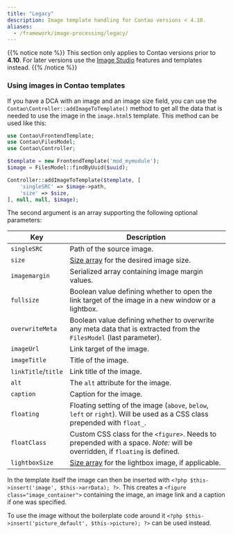 ```yaml
---
title: "Legacy"
description: Image template handling for Contao versions < 4.10.
aliases:
  - /framework/image-processing/legacy/
---
```


{{% notice note %}}
This section only applies to Contao versions prior to **4.10**. For later versions use the
[Image Studio](/framework/image-processing/image-studio/) features and templates instead.
{{% /notice %}}


### Using images in Contao templates

If you have a DCA with an image and an image size field, you can use the `Contao\Controller::addImageToTemplate()` method to get all the data that is needed to use the image in the `image.html5` template. This method can be used like this:

```php
use Contao\FrontendTemplate;
use Contao\FilesModel;
use Contao\Controller;

$template = new FrontendTemplate('mod_mymodule');
$image = FilesModel::findByUuid($uuid);

Controller::addImageToTemplate($template, [
    'singleSRC' => $image->path,
    'size' => $size,
], null, null, $image);
```

The second argument is an array supporting the following optional parameters:

| Key | Description |
| --- | --- |
| `singleSRC` | Path of the source image. |
| `size` | [Size array][SizeArray] for the desired image size. |
| `imagemargin` | Serialized array containing image margin values. |
| `fullsize` | Boolean value defining whether to open the link target of the image in a new window or a lightbox. |
| `overwriteMeta` | Boolean value defining whether to overwrite any meta data that is extracted from the `FilesModel` (last parameter). |
| `imageUrl` | Link target of the image. |
| `imageTitle` | Title of the image. |
| `linkTitle`/`title` | Link title of the image. |
| `alt` | The `alt` attribute for the image. |
| `caption` | Caption for the image. |
| `floating` | Floating setting of the image (`above`, `below`, `left` or `right`). Will be used as a CSS class prepended with `float_`. |
| `floatClass` | Custom CSS class for the `<figure>`. Needs to prepended with a space. _Note:_ will be overridden, if `floating` is defined. |
| `lightboxSize` | [Size array][SizeArray] for the lightbox image, if applicable. |

In the template itself the image can then be inserted with `<?php $this->insert('image', $this->arrData); ?>`. This creates a `<figure class="image_container">` containing the image, an image link and a caption if one was specified.

To use the image without the boilerplate code around it `<?php $this->insert('picture_default', $this->picture); ?>` can be used instead.


[SizeArray]: /framework/image-processing/image-sizes/#size-array
